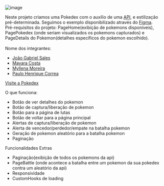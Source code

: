 ![image](https://user-images.githubusercontent.com/102835599/180620763-88ac758b-4d1e-4cfb-9630-8b68cae79e48.png)

Neste projeto criamos uma Pokedex com o auxílio de uma [API](https://pokeapi.co/), e estilização pré-determinada.
Seguimos o exemplo disponibilizado através do [Figma](https://www.figma.com/file/KseyA2Ofghiek2Cy3ZaDre/Wireframe---Pok%C3%A9dex-(Copy)?node-id=2%3A2). 
<br>Pré-requisitos do projeto:
PageHome(exibição de pokemons disponíveis),
PagePokedex (onde seriam visualizados os pokemons capturados) e 
PageDetails do Pokemon(detalhes específicos do pokemon escolhido).
<br>
<br>Nome dos integrantes: 
- [João Gabriel Sales](https://github.com/GabeSales)
- [Mayara Costa](https://github.com/aonosorah)
- [Myllena Moreira](https://github.com/Myllenam)
- [Paulo Henrique Correa](https://github.com/phcsilva056)

[Visite a Pokedex](https://pokedex-five.surge.sh)

O que funciona:
- Botão de ver detalhes do pokemon
- Botão de captura/liberação de pokemon
- Botão para a página de lutas
- Botão de voltar para a página principal
- Alertas de captura/liberação de pokemon
- Alerta de vencedor/perdedor/empate na batalha pokemon
- Geração de pokemon aleatório para a batalha pokemon
- Paginação


Funcionalidades Extras
- Paginação(exibição de todos os pokemons da api)
- PageBattle (onde acontece a batalha entre um pokemon da sua pokedex contra um aleatório da api)
- Responsividade
- CustomHooks de loading
